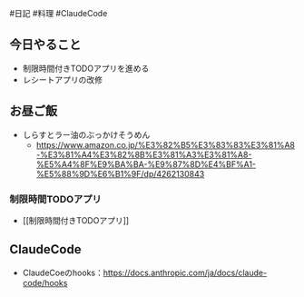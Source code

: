 #日記 #料理 #ClaudeCode 

## 今日やること
- 制限時間付きTODOアプリを進める
- レシートアプリの改修

## お昼ご飯
- しらすとラー油のぶっかけそうめん
	- https://www.amazon.co.jp/%E3%82%B5%E3%83%83%E3%81%A8-%E3%81%A4%E3%82%8B%E3%81%A3%E3%81%A8-%E5%A4%8F%E9%BA%BA-%E9%87%8D%E4%BF%A1-%E5%88%9D%E6%B1%9F/dp/4262130843

### 制限時間TODOアプリ
- [[制限時間付きTODOアプリ]]

## ClaudeCode
- ClaudeCoeのhooks：https://docs.anthropic.com/ja/docs/claude-code/hooks

